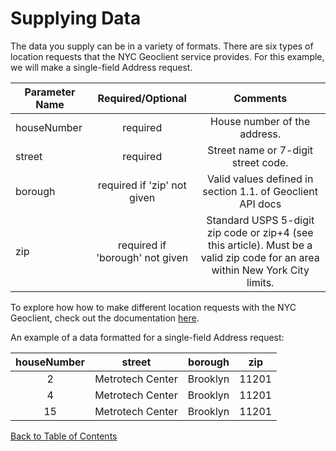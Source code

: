 # Supplying Data
The data you supply can be in a variety of formats. There are six types of location requests that the NYC Geoclient service provides. For this example, we will make a single-field Address request.

| **Parameter Name** | **Required/Optional** | **Comments** |
|----------------|:-------------------------------:|:-----------------------------------------------------------------------------------------------------------------------------:|
| houseNumber | required | House number of the address. |
| street | required | Street name or 7-digit street code. |
| borough | required if 'zip' not given | Valid values defined in section 1.1. of Geoclient API docs |
| zip | required if 'borough' not given | Standard USPS 5-digit zip code or zip+4 (see this article). Must be a valid zip code for an area within New York City limits. |

To explore how how to make different location requests with the NYC Geoclient, check out the documentation [here](https://api.cityofnewyork.us/geoclient/v1/doc).


An example of a data formatted for a single-field Address request:

| houseNumber | street | borough | zip |
|:-------------:|:------:|:-------:|:---:|
| 2 | Metrotech Center | Brooklyn | 11201 |
| 4 | Metrotech Center | Brooklyn | 11201 |
| 15 | Metrotech Center | Brooklyn | 11201 |
[Back to Table of Contents](./index.md)